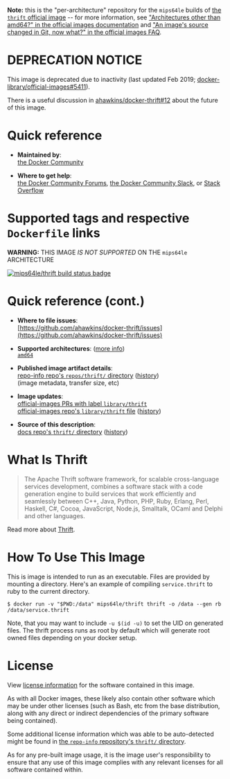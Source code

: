 <!--

********************************************************************************

WARNING:

    DO NOT EDIT "thrift/README.md"

    IT IS AUTO-GENERATED

    (from the other files in "thrift/" combined with a set of templates)

********************************************************************************

-->

**Note:** this is the "per-architecture" repository for the `mips64le` builds of [the `thrift` official image](https://hub.docker.com/_/thrift) -- for more information, see ["Architectures other than amd64?" in the official images documentation](https://github.com/docker-library/official-images#architectures-other-than-amd64) and ["An image's source changed in Git, now what?" in the official images FAQ](https://github.com/docker-library/faq#an-images-source-changed-in-git-now-what).

# **DEPRECATION NOTICE**

This image is deprecated due to inactivity (last updated Feb 2019; [docker-library/official-images#5411](https://github.com/docker-library/official-images/pull/5411)).

There is a useful discussion in [ahawkins/docker-thrift#12](https://github.com/ahawkins/docker-thrift/issues/12) about the future of this image.

# Quick reference

-	**Maintained by**:  
	[the Docker Community](https://github.com/ahawkins/docker-thrift)

-	**Where to get help**:  
	[the Docker Community Forums](https://forums.docker.com/), [the Docker Community Slack](https://dockr.ly/slack), or [Stack Overflow](https://stackoverflow.com/search?tab=newest&q=docker)

# Supported tags and respective `Dockerfile` links

**WARNING:** THIS IMAGE *IS NOT SUPPORTED* ON THE `mips64le` ARCHITECTURE

[![mips64le/thrift build status badge](https://img.shields.io/jenkins/s/https/doi-janky.infosiftr.net/job/multiarch/job/mips64le/job/thrift.svg?label=mips64le/thrift%20%20build%20job)](https://doi-janky.infosiftr.net/job/multiarch/job/mips64le/job/thrift/)

# Quick reference (cont.)

-	**Where to file issues**:  
	[https://github.com/ahawkins/docker-thrift/issues](https://github.com/ahawkins/docker-thrift/issues)

-	**Supported architectures**: ([more info](https://github.com/docker-library/official-images#architectures-other-than-amd64))  
	[`amd64`](https://hub.docker.com/r/amd64/thrift/)

-	**Published image artifact details**:  
	[repo-info repo's `repos/thrift/` directory](https://github.com/docker-library/repo-info/blob/master/repos/thrift) ([history](https://github.com/docker-library/repo-info/commits/master/repos/thrift))  
	(image metadata, transfer size, etc)

-	**Image updates**:  
	[official-images PRs with label `library/thrift`](https://github.com/docker-library/official-images/pulls?q=label%3Alibrary%2Fthrift)  
	[official-images repo's `library/thrift` file](https://github.com/docker-library/official-images/blob/master/library/thrift) ([history](https://github.com/docker-library/official-images/commits/master/library/thrift))

-	**Source of this description**:  
	[docs repo's `thrift/` directory](https://github.com/docker-library/docs/tree/master/thrift) ([history](https://github.com/docker-library/docs/commits/master/thrift))

# What Is Thrift

> The Apache Thrift software framework, for scalable cross-language services development, combines a software stack with a code generation engine to build services that work efficiently and seamlessly between C++, Java, Python, PHP, Ruby, Erlang, Perl, Haskell, C#, Cocoa, JavaScript, Node.js, Smalltalk, OCaml and Delphi and other languages.

Read more about [Thrift](https://thrift.apache.org).

# How To Use This Image

This is image is intended to run as an executable. Files are provided by mounting a directory. Here's an example of compiling `service.thrift` to ruby to the current directory.

```console
$ docker run -v "$PWD:/data" mips64le/thrift thrift -o /data --gen rb /data/service.thrift
```

Note, that you may want to include `-u $(id -u)` to set the UID on generated files. The thrift process runs as root by default which will generate root owned files depending on your docker setup.

# License

View [license information](http://www.apache.org/licenses/) for the software contained in this image.

As with all Docker images, these likely also contain other software which may be under other licenses (such as Bash, etc from the base distribution, along with any direct or indirect dependencies of the primary software being contained).

Some additional license information which was able to be auto-detected might be found in [the `repo-info` repository's `thrift/` directory](https://github.com/docker-library/repo-info/tree/master/repos/thrift).

As for any pre-built image usage, it is the image user's responsibility to ensure that any use of this image complies with any relevant licenses for all software contained within.
